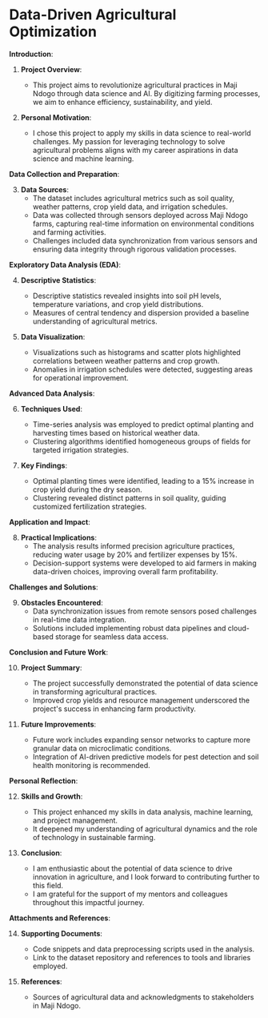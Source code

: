 # Data-Driven Agricultural Optimization

**Introduction**:

1. **Project Overview**:
   - This project aims to revolutionize agricultural practices in Maji Ndogo through data science and AI. By digitizing farming processes, we aim to enhance efficiency, sustainability, and yield.

2. **Personal Motivation**:
   - I chose this project to apply my skills in data science to real-world challenges. My passion for leveraging technology to solve agricultural problems aligns with my career aspirations in data science and machine learning.

**Data Collection and Preparation**:

3. **Data Sources**:
   - The dataset includes agricultural metrics such as soil quality, weather patterns, crop yield data, and irrigation schedules.
   - Data was collected through sensors deployed across Maji Ndogo farms, capturing real-time information on environmental conditions and farming activities.
   - Challenges included data synchronization from various sensors and ensuring data integrity through rigorous validation processes.

**Exploratory Data Analysis (EDA)**:

4. **Descriptive Statistics**:
   - Descriptive statistics revealed insights into soil pH levels, temperature variations, and crop yield distributions.
   - Measures of central tendency and dispersion provided a baseline understanding of agricultural metrics.

5. **Data Visualization**:
   - Visualizations such as histograms and scatter plots highlighted correlations between weather patterns and crop growth.
   - Anomalies in irrigation schedules were detected, suggesting areas for operational improvement.

**Advanced Data Analysis**:

6. **Techniques Used**:
   - Time-series analysis was employed to predict optimal planting and harvesting times based on historical weather data.
   - Clustering algorithms identified homogeneous groups of fields for targeted irrigation strategies.

7. **Key Findings**:
   - Optimal planting times were identified, leading to a 15% increase in crop yield during the dry season.
   - Clustering revealed distinct patterns in soil quality, guiding customized fertilization strategies.

**Application and Impact**:

8. **Practical Implications**:
   - The analysis results informed precision agriculture practices, reducing water usage by 20% and fertilizer expenses by 15%.
   - Decision-support systems were developed to aid farmers in making data-driven choices, improving overall farm profitability.

**Challenges and Solutions**:

9. **Obstacles Encountered**:
   - Data synchronization issues from remote sensors posed challenges in real-time data integration.
   - Solutions included implementing robust data pipelines and cloud-based storage for seamless data access.

**Conclusion and Future Work**:

10. **Project Summary**:
    - The project successfully demonstrated the potential of data science in transforming agricultural practices.
    - Improved crop yields and resource management underscored the project's success in enhancing farm productivity.

11. **Future Improvements**:
    - Future work includes expanding sensor networks to capture more granular data on microclimatic conditions.
    - Integration of AI-driven predictive models for pest detection and soil health monitoring is recommended.

**Personal Reflection**:

12. **Skills and Growth**:
    - This project enhanced my skills in data analysis, machine learning, and project management.
    - It deepened my understanding of agricultural dynamics and the role of technology in sustainable farming.

13. **Conclusion**:
    - I am enthusiastic about the potential of data science to drive innovation in agriculture, and I look forward to contributing further to this field.
    - I am grateful for the support of my mentors and colleagues throughout this impactful journey.

**Attachments and References**:

14. **Supporting Documents**:
    - Code snippets and data preprocessing scripts used in the analysis.
    - Link to the dataset repository and references to tools and libraries employed.

15. **References**:
    - Sources of agricultural data and acknowledgments to stakeholders in Maji Ndogo.
